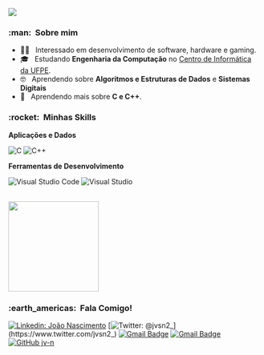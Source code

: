 ![](https://komarev.com/ghpvc/?username=jv-n&color=006bed)

<h3> :man: &nbsp;Sobre mim </h3>

- 😶‍🌫️ &nbsp; Interessado em desenvolvimento de software, hardware e gaming.
- 🎓 &nbsp; Estudando **Engenharia da Computação** no <a href="https://www.cin.ufpe.br/">Centro de Informática da UFPE</a>.
- 🤓 &nbsp; Aprendendo sobre **Algoritmos e Estruturas de Dados** e **Sistemas Digitais**
- 🌱 &nbsp; Aprendendo mais sobre **C e C++**.

<h3> :rocket: &nbsp;Minhas Skills </h3>

**Aplicações e Dados**

  ![C](https://img.shields.io/badge/C-00599C?style=for-the-badge&logo=c&logoColor=white)
  ![C++](https://img.shields.io/badge/C%2B%2B-00599C?style=for-the-badge&logo=c%2B%2B&logoColor=white)

**Ferramentas de Desenvolvimento**

  ![Visual Studio Code](https://img.shields.io/badge/Visual%20Studio%20Code-0078d7.svg?style=for-the-badge&logo=visual-studio-code&logoColor=white)
  ![Visual Studio](https://img.shields.io/badge/Visual%20Studio-5C2D91.svg?style=for-the-badge&logo=visual-studio&logoColor=white)

<br/>

<a href="https://github.com/jv-n">
  <img height="180em" src="https://github-readme-stats.vercel.app/api?username=jv-n&theme=dark&show_icons=true" />
</a>

<br/>

<h3> :earth_americas: &nbsp;Fala Comigo! </h3> 

[![Linkedin: João Nascimento](https://img.shields.io/badge/-João_Nascimento-28487a?style=flat-square&logo=Linkedin&logoColor=white&link=https://www.linkedin.com/in/joão-nascimento-ba9051280)](https://www.linkedin.com/in/joão-nascimento-ba9051280/)
[![Twitter: @jvsn2_](https://img.shields.io/badge/-jvsn2_-blue?style=flat-square&logo=Twitter&logoColor=white&link=https://www.twitter.com/jvsn2_)](https://www.twitter.com/jvsn2_)
[![Gmail Badge](https://img.shields.io/badge/-Email_Pessoal-070070?style=flat-square&logo=Gmail&logoColor=white&link=mailto:jv.nascimento4@outlook.com)](mailto:jv.nascimento4@outlook.com)
[![Gmail Badge](https://img.shields.io/badge/-Email_CIn-f50505?style=flat-square&logo=Gmail&logoColor=white&link=mailto:jvsn2@cin.ufpe.br)](mailto:jvsn2@cin.ufpe.br)
[![GitHub jv-n]( https://img.shields.io/github/followers/jv-n?label=follow&style=social)](https://github.com/jv-n)
